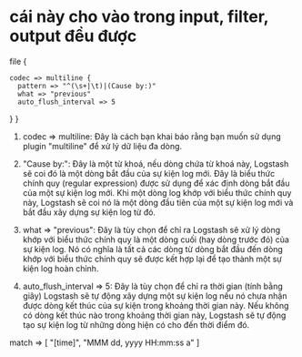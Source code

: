 # cái này cho vào trong input, filter, output đều được

file {

    codec => multiline {
      pattern => "^(\s+|\t)|(Cause by:)"
      what => "previous"
      auto_flush_interval => 5
  }
}

1. codec => multiline: Đây là cách bạn khai báo rằng bạn muốn sử dụng plugin "multiline" để xử lý dữ liệu đa dòng.

2. "Cause by:": Đây là một từ khoá, nếu dòng chứa từ khoá này, Logstash sẽ coi đó là một dòng bắt đầu của sự kiện log mới.
Đây là biểu thức chính quy (regular expression) được sử dụng để xác định dòng bắt đầu của một sự kiện log mới. Khi một dòng log khớp với biểu thức chính quy này, Logstash sẽ coi nó là một dòng đầu tiên của một sự kiện log mới và bắt đầu xây dựng sự kiện log từ đó.

3. what => "previous": Đây là tùy chọn để chỉ ra Logstash sẽ xử lý dòng khớp với biểu thức chính quy là một dòng cuối (hay dòng trước đó) của sự kiện log. Nó có nghĩa là tất cả các dòng từ dòng bắt đầu đến dòng khớp với biểu thức chính quy sẽ được kết hợp lại để tạo thành một sự kiện log hoàn chỉnh.

4. auto_flush_interval => 5: Đây là tùy chọn để chỉ ra thời gian (tính bằng giây) Logstash sẽ tự động xây dựng một sự kiện log nếu nó chưa nhận được dòng kết thúc của sự kiện trong khoảng thời gian này. Nếu không có dòng kết thúc nào trong khoảng thời gian này, Logstash sẽ tự động tạo sự kiện log từ những dòng hiện có cho đến thời điểm đó.


match => [ "[time]", "MMM dd, yyyy HH:mm:ss a" ]